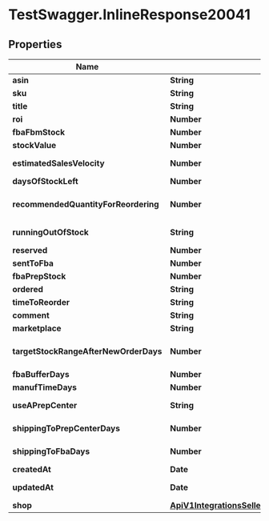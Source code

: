 # TestSwagger.InlineResponse20041

## Properties

Name | Type | Description | Notes
------------ | ------------- | ------------- | -------------
**asin** | **String** | ﻿\&quot;ASIN\&quot; | [optional] 
**sku** | **String** | SKU | [optional] 
**title** | **String** | Title | [optional] 
**roi** | **Number** | ROI, % | [optional] 
**fbaFbmStock** | **Number** | FBA/FBM Stock | [optional] 
**stockValue** | **Number** | Stock value | [optional] 
**estimatedSalesVelocity** | **Number** | Estimated Sales Velocity | [optional] 
**daysOfStockLeft** | **Number** | Days  of stock  left | [optional] 
**recommendedQuantityForReordering** | **Number** | Recommended quantity for  reordering | [optional] 
**runningOutOfStock** | **String** | Running  out of stock | [optional] 
**reserved** | **Number** | Reserved | [optional] 
**sentToFba** | **Number** | Sent  to FBA | [optional] 
**fbaPrepStock** | **Number** | FBA  Prep. Stock | [optional] 
**ordered** | **String** | Ordered | [optional] 
**timeToReorder** | **String** | Time to  reorder | [optional] 
**comment** | **String** | Comment | [optional] 
**marketplace** | **String** | Marketplace | [optional] 
**targetStockRangeAfterNewOrderDays** | **Number** | Target stock range after new order days | [optional] 
**fbaBufferDays** | **Number** | FBA buffer days | [optional] 
**manufTimeDays** | **Number** | Manuf. time days | [optional] 
**useAPrepCenter** | **String** | Use a Prep Center | [optional] 
**shippingToPrepCenterDays** | **Number** | Shipping to Prep Center days | [optional] 
**shippingToFbaDays** | **Number** | Shipping to FBA days | [optional] 
**createdAt** | **Date** | Дата создания | [optional] 
**updatedAt** | **Date** | Дата обновления | [optional] 
**shop** | [**ApiV1IntegrationsSellerboardWarehouseStocksShop**](ApiV1IntegrationsSellerboardWarehouseStocksShop.md) |  | [optional] 


